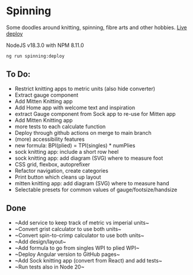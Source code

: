 # Spinning

Some doodles around knitting, spinning, fibre arts and other hobbies. [Live deploy](https://evelinev.github.io/spinning/)

NodeJS v18.3.0 with NPM 8.11.0

```
ng run spinning:deploy
```

## To Do:

- Restrict knitting apps to metric units (also hide converter)
- Extract gauge component
- Add Mitten Knitting app
- Add Home app with welcome text and inspiration
- extract Gauge component from Sock app to re-use for Mitten app
- Add Mitten Knitting app
- more tests to each calculate function
- Deploy through github actions on merge to main branch
- (more) accessibility features
- new formula: BPI(plied) = TPI(singles) \* numPlies
- sock knitting app: include a short row heel
- sock knitting app: add diagram (SVG) where to measure foot
- CSS grid, flexbox, autoprefixer
- Refactor navigation, create categories
- Print button which cleans up layout
- mitten knitting app: add diagram (SVG) where to measure hand
- Selectable presets for common values of gauge/footsize/handsize

## Done

- ~Add service to keep track of metric vs imperial units~
- ~Convert grist calculator to use both units~
- ~Convert spin-to-crimp calculator to use both units~
- ~Add design/layout~
- ~Add formula to go from singles WPI to plied WPI~
- ~Deploy Angular version to GitHub pages~
- ~Add Sock knitting app (convert from React) and add tests~
- ~Run tests also in Node 20~
